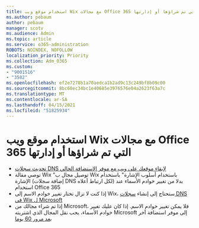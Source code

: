 ```yaml
---
title: استخدام موقع ويب Wix مع مجالات Office 365 التي تم شراؤها أو إدارتها
ms.author: pebaum
author: pebaum
manager: scotv
ms.audience: Admin
ms.topic: article
ms.service: o365-administration
ROBOTS: NOINDEX, NOFOLLOW
localization_priority: Priority
ms.collection: Adm_O365
ms.custom:
- "9001516"
- "3582"
ms.openlocfilehash: ef2e7278b1a70aedca1b2ad9c13c249bf8b09c00
ms.sourcegitcommit: 8bc60ec34bc1e40685e3976576e04a2623f63a7c
ms.translationtype: MT
ms.contentlocale: ar-SA
ms.lasthandoff: 04/15/2021
ms.locfileid: "51825934"
---
```

# <a name="using-wix-website-with-office-365-purchased-or-managed-domains"></a>استخدام موقع ويب Wix مع مجالات Office 365 التي تم شراؤها أو إدارتها

- [تحديث سجلات DNS لإبقاء موقعك على ويب مع موفر الاستضافة الحالي](https://docs.microsoft.com/microsoft-365/admin/dns/update-dns-records-to-retain-current-hosting-provider)
- توصي مقالة Wix "توصيل مجال ب Wix باستخدام أسلوب الإشارة" باستخدام الإشارة (إضافة سجلات DNS لكل ارتباط أعلاه) بدلا من تغيير خوادم الأسماء عند استخدام Office 365
- إذا كنت لا تزال تختار تغيير خوادم الاسم إلى Wix، ستحتاج إلى إنشاء  [سجلات DNS في Wix ل Microsoft](https://docs.microsoft.com/microsoft-365/admin/dns/create-dns-records-at-wix?view=o365-worldwide)
- إذا تم شراء مجالك من Microsoft، فلا يمكن تغيير خوادم الاسم. إذا كان عليك تغيير خوادم الأسماء، يجب نقل المجال الذي اشتريته Microsoft إلى موفر استضافة آخر  [بعد مرور 60 يوما](https://docs.microsoft.com/microsoft-365/admin/get-help-with-domains/transfer-a-domain-from-microsoft-to-another-host)